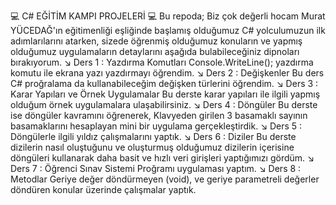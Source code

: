 💻 C# EĞİTİM KAMPI PROJELERİ 💻
Bu repoda; Biz çok değerli hocam Murat YÜCEDAĞ'ın eğitimenliği eşliğinde başlamış olduğumuz C# yolculumuzun ilk adımlarılarını atarken, sizede öğrenmiş olduğumuz konuların ve yapmış olduğumuz uygulamaların detaylarını aşağıda bulabileceğiniz dipnoları bırakıyorum.
↘️ Ders 1 : Yazdırma Komutları
Console.WriteLine(); yazdırma komutu ile ekrana yazı yazdırmayı öğrendim.
↘️ Ders 2 : Değişkenler
Bu ders C# proğralama da kullanabileceğim değişken türlerini öğrendim.
↘️ Ders 3 : Karar Yapıları ve Örnek Uygulamalar
Bu derste karar yapıları ile ilgili yapmış olduğum örnek uygulamalara ulaşabilirsiniz.
↘️ Ders 4 : Döngüler
Bu derste ise döngüler kavramını öğrenerek, Klavyeden girilen 3 basamaklı sayının basamaklarını hesaplayan mini bir uygulama gerçekleştirdik.
↘️ Ders 5 : Döngülerle ilgili yıldız çalışmalarını yaptık.
↘️ Ders 6 : Diziler
Bu derste dizilerin nasıl oluştuğunu ve oluşturmuş olduğumuz dizilerin içerisine döngüleri kullanarak daha basit ve hızlı veri girişleri yaptığımızı gördüm.
↘️ Ders 7 : Öğrenci Sınav Sistemi Proğramı uygulaması yaptım.
↘️ Ders 8 : Metodlar
Geriye değer döndürmeyen (void), ve geriye parametreli değerler döndüren konular üzerinde çalışmalar yaptık.
